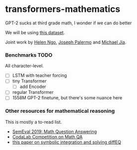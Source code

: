 # transformers-mathematics

GPT-2 sucks at third grade math, I wonder if we can do better

We will be using [this dataset](https://github.com/deepmind/mathematics_dataset).
 
Joint work by [Helen Ngo](https://github.com/mathemakitten), [Joseph Palermo](https://github.com/joepalermo) and [Michael Jia](https://github.com/michaelzcjia).

### Benchmarks TODO
All character-level.
* [ ] LSTM with teacher forcing
* [ ] tiny Transformer 
    * [ ] add Encoder 
* [ ] regular Transformer 
* [ ] 1558M GPT-2 finetune, but there's some nuance here

### Other resources for mathematical reasoning
This is mostly a to-read list.

* [SemEval 2019: Math Question Answering](https://github.com/allenai/semeval-2019-task-10)
* [CodaLab Competition on Math QA](https://competitions.codalab.org/competitions/20013)
* [this paper on symbolic integration and solving diffEQ](https://arxiv.org/abs/1912.01412)